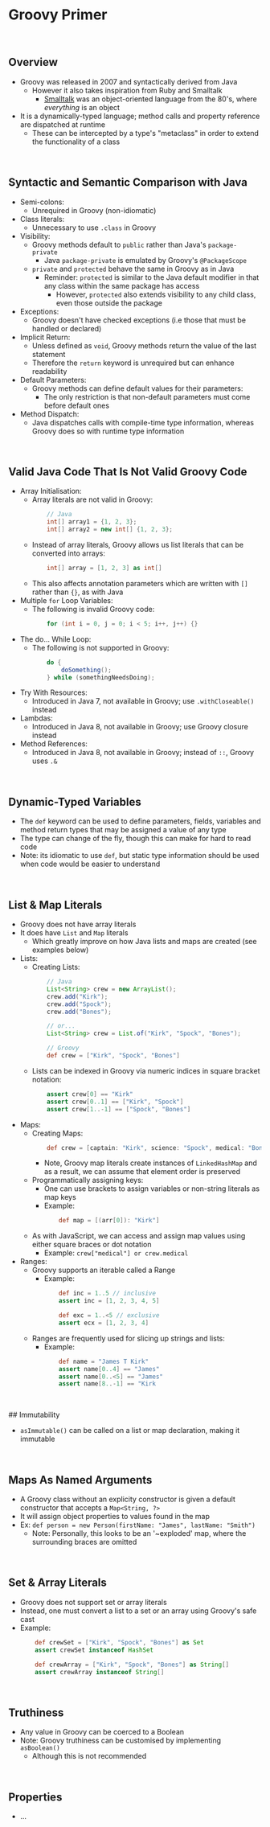 # Groovy Primer

<br>

## Overview
* Groovy was released in 2007 and syntactically derived from Java
    * However it also takes inspiration from Ruby and Smalltalk
        * [Smalltalk](https://en.wikipedia.org/wiki/Smalltalk) was an object-oriented language from the 80's, where *everything* is an object
* It is a dynamically-typed language; method calls and property reference are dispatched at runtime
    * These can be intercepted by a type's "metaclass" in order to extend the functionality of a class

<br>

## Syntactic and Semantic Comparison with Java
* Semi-colons:
    * Unrequired in Groovy (non-idiomatic)
* Class literals:
    * Unnecessary to use `.class` in Groovy
* Visibility:
    * Groovy methods default to `public` rather than Java's `package-private`
        * Java `package-private` is emulated by Groovy's `@PackageScope`
    * `private` and `protected` behave the same in Groovy as in Java
        * Reminder: `protected` is similar to the Java default modifier in that any class within the same package has access
            * However, `protected` also extends visibility to any child class, even those outside the package
* Exceptions:
    * Groovy doesn't have checked exceptions (i.e those that must be handled or declared)
* Implicit Return:
    * Unless defined as `void`, Groovy methods return the value of the last statement
    * Therefore the `return` keyword is unrequired but can enhance readability
* Default Parameters:
    * Groovy methods can define default values for their parameters:
        * The only restriction is that non-default parameters must come before default ones
* Method Dispatch:
    * Java dispatches calls with compile-time type information, whereas Groovy does so with runtime type information

<br>

## Valid Java Code That Is Not Valid Groovy Code
* Array Initialisation:
    * Array literals are not valid in Groovy:
        ```java
            // Java
            int[] array1 = {1, 2, 3};
            int[] array2 = new int[] {1, 2, 3};
        ```
    * Instead of array literals, Groovy allows us list literals that can be converted into arrays:
        ```groovy
            int[] array = [1, 2, 3] as int[]
        ```
    * This also affects annotation parameters which are written with `[]` rather than `{}`, as with Java
* Multiple `for` Loop Variables:
    * The following is invalid Groovy code:
        ```java
            for (int i = 0, j = 0; i < 5; i++, j++) {}
        ```
* The do... While Loop:
    * The following is not supported in Groovy:
        ```java
            do {
                doSomething();
            } while (somethingNeedsDoing);
        ```
* Try With Resources:
    * Introduced in Java 7, not available in Groovy; use `.withCloseable()` instead
* Lambdas:
    * Introduced in Java 8, not available in Groovy; use Groovy closure instead
* Method References:
    * Introduced in Java 8, not available in Groovy; instead of `::`, Groovy uses `.&`

<br>

## Dynamic-Typed Variables
* The `def` keyword can be used to define parameters, fields, variables and method return types that may be assigned a value of any type
* The type can change of the fly, though this can make for hard to read code
* Note: its idiomatic to use `def`, but static type information should be used when code would be easier to understand

<br>

## List & Map Literals
* Groovy does not have array literals
* It does have `List` and `Map` literals
    * Which greatly improve on how Java lists and maps are created (see examples below)
* Lists:
    * Creating Lists:
        ```Java
            // Java
            List<String> crew = new ArrayList();
            crew.add("Kirk");
            crew.add("Spock");
            crew.add("Bones");

            // or...
            List<String> crew = List.of("Kirk", "Spock", "Bones");
        ```
        ```Groovy
            // Groovy
            def crew = ["Kirk", "Spock", "Bones"]
        ```
    * Lists can be indexed in Groovy via numeric indices in square bracket notation:
        ```Groovy
            assert crew[0] == "Kirk"
            assert crew[0..1] == ["Kirk", "Spock"]
            assert crew[1..-1] == ["Spock", "Bones"]
        ```
* Maps:
    * Creating Maps:
        ```Groovy
            def crew = [captain: "Kirk", science: "Spock", medical: "Bones"]
        ```
        * Note, Groovy map literals create instances of `LinkedHashMap` and as a result, we can assume that element order is preserved
    * Programmatically assigning keys:
        * One can use brackets to assign variables or non-string literals as map keys
        * Example:
            ```groovy
                def map = [(arr[0]): "Kirk"]
            ```
    * As with JavaScript, we can access and assign map values using either square braces or dot notation
        * Example: `crew["medical"] or crew.medical`
* Ranges:
    * Groovy supports an iterable called a Range
        * Example:
            ```groovy
                def inc = 1..5 // inclusive
                assert inc = [1, 2, 3, 4, 5]

                def exc = 1..<5 // exclusive
                assert ecx = [1, 2, 3, 4]
            ```
    * Ranges are frequently used for slicing up strings and lists:
        * Example:
            ```groovy
                def name = "James T Kirk"
                assert name[0..4] == "James"
                assert name[0..<5] == "James"
                assert name[8..-1] == "Kirk
            ```

<br>

## Immutability
* `asImmutable()` can be called on a list or map declaration, making it immutable

<br>

## Maps As Named Arguments
* A Groovy class without an explicity constructor is given a default constructor that accepts a `Map<String, ?>`
* It will assign object properties to values found in the map
* Ex: `def person = new Person(firstName: "James", lastName: "Smith")`
    * Note: Personally, this looks to be an '~exploded' map, where the surrounding braces are omitted

<br>

## Set & Array Literals
* Groovy does not support set or array literals
* Instead, one must convert a list to a set or an array using Groovy's safe cast
* Example:
    ```Groovy
        def crewSet = ["Kirk", "Spock", "Bones"] as Set
        assert crewSet instanceof HashSet

        def crewArray = ["Kirk", "Spock", "Bones"] as String[]
        assert crewArray instanceof String[]
    ```

<br>

## Truthiness
* Any value in Groovy can be coerced to a Boolean
* Note: Groovy truthiness can be customised by implementing `asBoolean()`
    * Although this is not recommended

<br>

## Properties
* ...